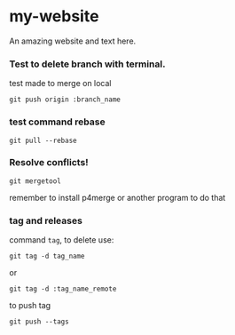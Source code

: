 # my-website

An amazing website and text here.

### Test to delete branch with terminal. 

test made to merge on local

`git push origin :branch_name`


### test command rebase

`git pull --rebase `

### Resolve conflicts!

`git mergetool`

remember to install p4merge or another program to do that

### tag and releases

command `tag`, to delete use:

`git tag -d tag_name`

or

`git tag -d :tag_name_remote`

to push tag

`git push --tags`
